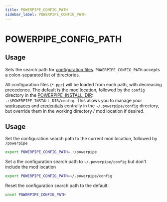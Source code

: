```yaml
---
title: POWERPIPE_CONFIG_PATH
sidebar_label: POWERPIPE_CONFIG_PATH
---
```


# POWERPIPE_CONFIG_PATH

## Usage 

 Sets the search path for [configuration files](/docs/reference/config-files/index).  `POWERPIPE_CONFIG_PATH` accepts a colon-separated list of directories.  
 
 All configuration files (`*.ppc`) will be loaded from each path, with decreasing precedence.  The default is the mod location, followed by the `config` directory in the [POWERPIPE_INSTALL_DIR](/docs/reference/env-vars/powerpipe_install_dir): `.:$POWERPIPE_INSTALL_DIR/config`.  This allows you to manage your [workspaces](/docs/reference/config-files/workspace) and [credentials](/docs/reference/config-files/credential/index) centrally in the `~/.powerpipe/config` directory, but override them in the working directory / mod location if desired.


## Usage

Set the configuration search path to the current mod location, followed by `/powerpipe`
```bash
export POWERPIPE_CONFIG_PATH=.:/powerpipe
```

Set a the configuration search path to `~/.powerpipe/config` but don't include the mod location
```bash
export POWERPIPE_CONFIG_PATH=~/.powerpipe/config
```

Reset the configuration search path to the default:
```bash
unset POWERPIPE_CONFIG_PATH
```